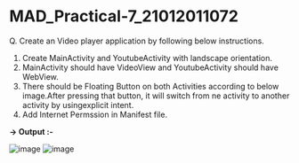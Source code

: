 # MAD_Practical-7_21012011072

Q. Create an Video player application by following below instructions.
 1. Create MainActivity and YoutubeActivity with landscape orientation.
 2. MainActivity should have VideoView and YoutubeActivity should have WebView.
 3. There should be Floating Button on both Activities according to below image.After pressing that button, it will switch from ne activity to another activity by usingexplicit intent.
 4. Add Internet Permssion in Manifest file.

**-> Output :-**

![image](https://github.com/Divy484/MAD_Practical-7_21012011072/assets/98522523/15d07ca0-dd7a-48b6-9c6b-fedd88711e79)
![image](https://github.com/Divy484/MAD_Practical-7_21012011072/assets/98522523/515a69ed-e58c-483e-8143-355c175a55a4)
